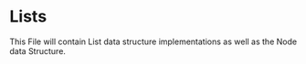 # Lists

This File will contain List data structure implementations as well as the Node data Structure.

